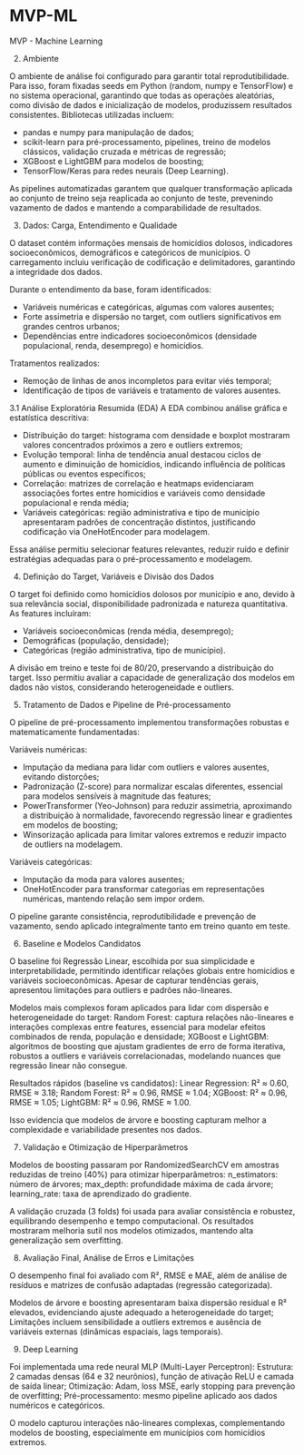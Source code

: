 # MVP-ML

MVP - Machine Learning

2. Ambiente

O ambiente de análise foi configurado para garantir total reprodutibilidade. Para isso, foram fixadas seeds em Python (random, numpy e TensorFlow) e no sistema operacional, garantindo que todas as operações aleatórias, como divisão de dados e inicialização de modelos, produzissem resultados consistentes. Bibliotecas utilizadas incluem:
 - pandas e numpy para manipulação de dados;
 - scikit-learn para pré-processamento, pipelines, treino de modelos clássicos, validação cruzada e métricas de regressão;
 - XGBoost e LightGBM para modelos de boosting;
 - TensorFlow/Keras para redes neurais (Deep Learning).

As pipelines automatizadas garantem que qualquer transformação aplicada ao conjunto de treino seja reaplicada ao conjunto de teste, prevenindo vazamento de dados e mantendo a comparabilidade de resultados.

3. Dados: Carga, Entendimento e Qualidade

O dataset contém informações mensais de homicídios dolosos, indicadores socioeconômicos, demográficos e categóricos de municípios. O carregamento incluiu verificação de codificação e delimitadores, garantindo a integridade dos dados.

Durante o entendimento da base, foram identificados:
 - Variáveis numéricas e categóricas, algumas com valores ausentes;
 - Forte assimetria e dispersão no target, com outliers significativos em grandes centros urbanos;
 - Dependências entre indicadores socioeconômicos (densidade populacional, renda, desemprego) e homicídios.

Tratamentos realizados:
 - Remoção de linhas de anos incompletos para evitar viés temporal;
 - Identificação de tipos de variáveis e tratamento de valores ausentes.

3.1 Análise Exploratória Resumida (EDA)
A EDA combinou análise gráfica e estatística descritiva:
 - Distribuição do target: histograma com densidade e boxplot mostraram valores concentrados próximos a zero e outliers extremos;
 - Evolução temporal: linha de tendência anual destacou ciclos de aumento e diminuição de homicídios, indicando influência de políticas públicas ou eventos específicos;
 - Correlação: matrizes de correlação e heatmaps evidenciaram associações fortes entre homicídios e variáveis como densidade populacional e renda média;
 - Variáveis categóricas: região administrativa e tipo de município apresentaram padrões de concentração distintos, justificando codificação via OneHotEncoder para modelagem.

Essa análise permitiu selecionar features relevantes, reduzir ruído e definir estratégias adequadas para o pré-processamento e modelagem.

4. Definição do Target, Variáveis e Divisão dos Dados

O target foi definido como homicídios dolosos por município e ano, devido à sua relevância social, disponibilidade padronizada e natureza quantitativa. As features incluíram:
 - Variáveis socioeconômicas (renda média, desemprego);
 - Demográficas (população, densidade);
 - Categóricas (região administrativa, tipo de município).

A divisão em treino e teste foi de 80/20, preservando a distribuição do target. Isso permitiu avaliar a capacidade de generalização dos modelos em dados não vistos, considerando heterogeneidade e outliers.

5. Tratamento de Dados e Pipeline de Pré-processamento

O pipeline de pré-processamento implementou transformações robustas e matematicamente fundamentadas:

Variáveis numéricas:
 - Imputação da mediana para lidar com outliers e valores ausentes, evitando distorções;
 - Padronização (Z-score) para normalizar escalas diferentes, essencial para modelos sensíveis à magnitude das features;
 - PowerTransformer (Yeo-Johnson) para reduzir assimetria, aproximando a distribuição à normalidade, favorecendo regressão linear e gradientes em modelos de boosting;
 - Winsorização aplicada para limitar valores extremos e reduzir impacto de outliers na modelagem.

Variáveis categóricas:
  
 - Imputação da moda para valores ausentes;
 - OneHotEncoder para transformar categorias em representações numéricas, mantendo relação sem impor ordem.

O pipeline garante consistência, reprodutibilidade e prevenção de vazamento, sendo aplicado integralmente tanto em treino quanto em teste.

6. Baseline e Modelos Candidatos

O baseline foi Regressão Linear, escolhida por sua simplicidade e interpretabilidade, permitindo identificar relações globais entre homicídios e variáveis socioeconômicas. Apesar de capturar tendências gerais, apresentou limitações para outliers e padrões não-lineares.

Modelos mais complexos foram aplicados para lidar com dispersão e heterogeneidade do target:
Random Forest: captura relações não-lineares e interações complexas entre features, essencial para modelar efeitos combinados de renda, população e densidade;
XGBoost e LightGBM: algoritmos de boosting que ajustam gradientes de erro de forma iterativa, robustos a outliers e variáveis correlacionadas, modelando nuances que regressão linear não consegue.

Resultados rápidos (baseline vs candidatos):
Linear Regression: R² ≈ 0.60, RMSE ≈ 3.18;
Random Forest: R² ≈ 0.96, RMSE ≈ 1.04;
XGBoost: R² ≈ 0.96, RMSE ≈ 1.05;
LightGBM: R² ≈ 0.96, RMSE ≈ 1.00.

Isso evidencia que modelos de árvore e boosting capturam melhor a complexidade e variabilidade presentes nos dados.

7. Validação e Otimização de Hiperparâmetros

Modelos de boosting passaram por RandomizedSearchCV em amostras reduzidas de treino (40%) para otimizar hiperparâmetros:
n_estimators: número de árvores;
max_depth: profundidade máxima de cada árvore;
learning_rate: taxa de aprendizado do gradiente.

A validação cruzada (3 folds) foi usada para avaliar consistência e robustez, equilibrando desempenho e tempo computacional. Os resultados mostraram melhoria sutil nos modelos otimizados, mantendo alta generalização sem overfitting.

8. Avaliação Final, Análise de Erros e Limitações

O desempenho final foi avaliado com R², RMSE e MAE, além de análise de resíduos e matrizes de confusão adaptadas (regressão categorizada).

Modelos de árvore e boosting apresentaram baixa dispersão residual e R² elevados, evidenciando ajuste adequado a heterogeneidade do target;
Limitações incluem sensibilidade a outliers extremos e ausência de variáveis externas (dinâmicas espaciais, lags temporais).

9. Deep Learning

Foi implementada uma rede neural MLP (Multi-Layer Perceptron):
Estrutura: 2 camadas densas (64 e 32 neurônios), função de ativação ReLU e camada de saída linear;
Otimização: Adam, loss MSE, early stopping para prevenção de overfitting;
Pré-processamento: mesmo pipeline aplicado aos dados numéricos e categóricos.

O modelo capturou interações não-lineares complexas, complementando modelos de boosting, especialmente em municípios com homicídios extremos.
